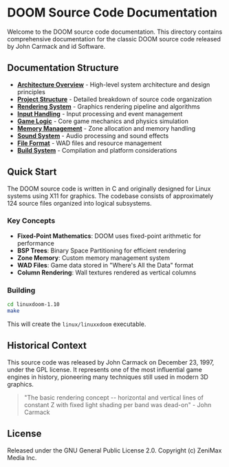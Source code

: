 # DOOM Source Code Documentation

Welcome to the DOOM source code documentation. This directory contains comprehensive documentation for the classic DOOM source code released by John Carmack and id Software.

## Documentation Structure

- [**Architecture Overview**](architecture.md) - High-level system architecture and design principles
- [**Project Structure**](project-structure.md) - Detailed breakdown of source code organization
- [**Rendering System**](rendering.md) - Graphics rendering pipeline and algorithms
- [**Input Handling**](input-handling.md) - Input processing and event management
- [**Game Logic**](game-logic.md) - Core game mechanics and physics simulation
- [**Memory Management**](memory-management.md) - Zone allocation and memory handling
- [**Sound System**](sound-system.md) - Audio processing and sound effects
- [**File Format**](file-formats.md) - WAD files and resource management
- [**Build System**](build-system.md) - Compilation and platform considerations

## Quick Start

The DOOM source code is written in C and originally designed for Linux systems using X11 for graphics. The codebase consists of approximately 124 source files organized into logical subsystems.

### Key Concepts

- **Fixed-Point Mathematics**: DOOM uses fixed-point arithmetic for performance
- **BSP Trees**: Binary Space Partitioning for efficient rendering
- **Zone Memory**: Custom memory management system
- **WAD Files**: Game data stored in "Where's All the Data" format
- **Column Rendering**: Wall textures rendered as vertical columns

### Building

```bash
cd linuxdoom-1.10
make
```

This will create the `linux/linuxxdoom` executable.

## Historical Context

This source code was released by John Carmack on December 23, 1997, under the GPL license. It represents one of the most influential game engines in history, pioneering many techniques still used in modern 3D graphics.

> "The basic rendering concept -- horizontal and vertical lines of constant Z with fixed light shading per band was dead-on" - John Carmack

## License

Released under the GNU General Public License 2.0.
Copyright (c) ZeniMax Media Inc.
